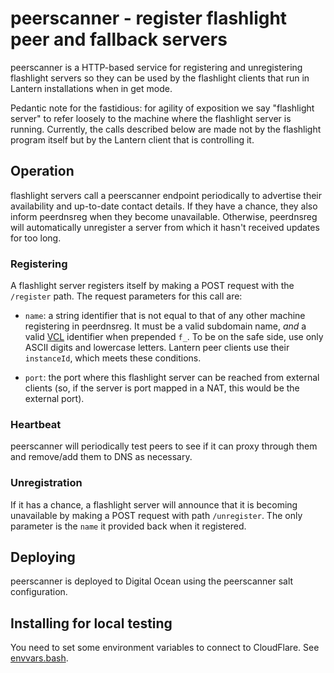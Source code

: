 # peerscanner - register flashlight peer and fallback servers

peerscanner is a HTTP-based service for registering and unregistering flashlight
servers so they can be used by the flashlight clients that run in Lantern
installations when in get mode.

Pedantic note for the fastidious: for agility of exposition we say
"flashlight server" to refer loosely to the machine where the flashlight server
is running.  Currently, the calls described below are made not by the flashlight
program itself but by the Lantern client that is controlling it.

## Operation

flashlight servers call a peerscanner endpoint periodically to advertise their
availability and up-to-date contact details.  If they have a chance, they also
inform peerdnsreg when they become unavailable.  Otherwise, peerdnsreg will
automatically unregister a server from which it hasn't received updates for too
long.

### Registering

A flashlight server registers itself by making a POST request with the
`/register` path.  The request parameters for this call are:

- `name`: a string identifier that is not equal to that of any other machine registering in peerdnsreg. It must be a valid subdomain name, *and* a valid [VCL](https://www.varnish-cache.org/docs/3.0/reference/vcl.html) identifier when prepended `f_`.  To be on the safe side, use only ASCII digits and lowercase letters.  Lantern peer clients use their `instanceId`, which meets these conditions.

- `port`: the port where this flashlight server can be reached from external clients (so, if the server is port mapped in a NAT, this would be the external port).

### Heartbeat

peerscanner will periodically test peers to see if it can proxy through them and
remove/add them to DNS as necessary.

### Unregistration

If it has a chance, a flashlight server will announce that it is becoming
unavailable by making a POST request with path `/unregister`.  The only
parameter is the `name` it provided back when it registered.

## Deploying

peerscanner is deployed to Digital Ocean using the peerscanner salt
configuration.

## Installing for local testing

You need to set some environment variables to connect to CloudFlare.  See
[envvars.bash](https://github.com/getlantern/too-many-secrets/blob/master/envvars.bash).